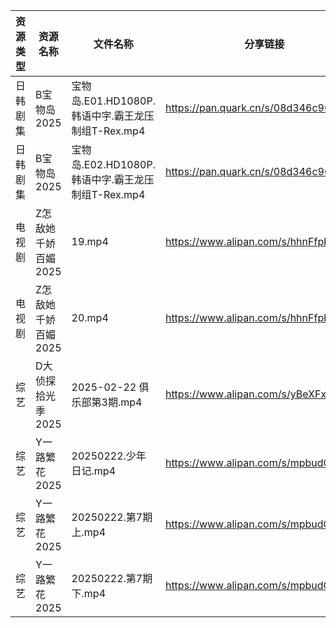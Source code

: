 | 资源类型 | 资源名称         | 文件名称                                 | 分享链接                                 | 更新时间                |
| ---- | ------------ | ------------------------------------ | ------------------------------------ | ------------------- |
| 日韩剧集 | B宝物岛2025     | 宝物岛.E01.HD1080P.韩语中字.霸王龙压制组T-Rex.mp4 | https://pan.quark.cn/s/08d346c96dc0  | 2025-02-23 10:12:05 |
| 日韩剧集 | B宝物岛2025     | 宝物岛.E02.HD1080P.韩语中字.霸王龙压制组T-Rex.mp4 | https://pan.quark.cn/s/08d346c96dc0  | 2025-02-23 10:12:09 |
| 电视剧  | Z怎敌她千娇百媚2025 | 19.mp4                               | https://www.alipan.com/s/hhnFfpbzUdn | 2025-02-23 00:07:38 |
| 电视剧  | Z怎敌她千娇百媚2025 | 20.mp4                               | https://www.alipan.com/s/hhnFfpbzUdn | 2025-02-23 00:07:38 |
| 综艺   | D大侦探拾光季2025  | 2025-02-22 俱乐部第3期.mp4                | https://www.alipan.com/s/yBeXFxUZNbB | 2025-02-23 00:08:05 |
| 综艺   | Y一路繁花2025    | 20250222.少年日记.mp4                    | https://www.alipan.com/s/mpbudC3tZVW | 2025-02-23 00:10:20 |
| 综艺   | Y一路繁花2025    | 20250222.第7期上.mp4                    | https://www.alipan.com/s/mpbudC3tZVW | 2025-02-23 00:10:19 |
| 综艺   | Y一路繁花2025    | 20250222.第7期下.mp4                    | https://www.alipan.com/s/mpbudC3tZVW | 2025-02-23 00:10:19 |
